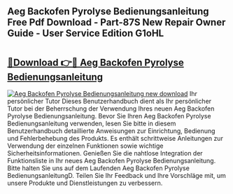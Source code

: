 ## Aeg Backofen Pyrolyse Bedienungsanleitung Free Pdf Download - Part-87S New Repair Owner Guide - User Service Edition G1oHL

# <h2><a href="http://df61xbl.blite.top/?on=Aeg+Backofen+Pyrolyse+Bedienungsanleitung">🔗Download 👉🔴 Aeg Backofen Pyrolyse Bedienungsanleitung</a></h2>

[![Aeg Backofen Pyrolyse Bedienungsanleitung new download](https://i.imgur.com/lujVjoI.png)](http://df61xbl.blite.top/?on=Aeg+Backofen+Pyrolyse+Bedienungsanleitung)
Ihr persönlicher Tutor Dieses Benutzerhandbuch dient als Ihr persönlicher Tutor bei der Beherrschung der Verwendung Ihres neuen Aeg Backofen Pyrolyse Bedienungsanleitung. Bevor Sie Ihren Aeg Backofen Pyrolyse Bedienungsanleitung verwenden, lesen Sie bitte in diesem Benutzerhandbuch detaillierte Anweisungen zur Einrichtung, Bedienung und Fehlerbehebung des Produkts. Es enthält schrittweise Anleitungen zur Verwendung der einzelnen Funktionen sowie wichtige Sicherheitsinformationen. Genießen Sie die nahtlose Integration der Funktionsliste in Ihr neues Aeg Backofen Pyrolyse Bedienungsanleitung. Bitte halten Sie uns auf dem Laufenden Aeg Backofen Pyrolyse BedienungsanleitungD. Teilen Sie Ihr Feedback und Ihre Vorschläge mit, um unsere Produkte und Dienstleistungen zu verbessern.
